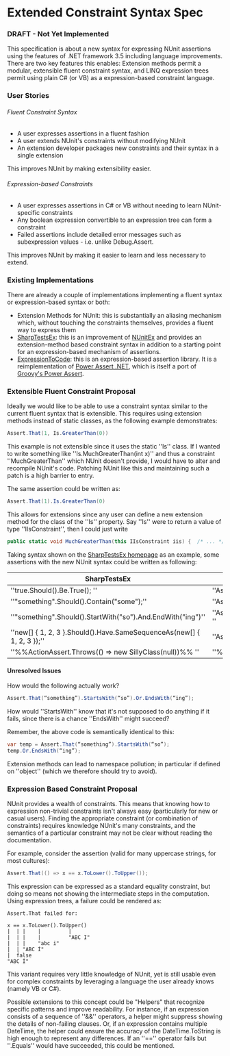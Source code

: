# Extended Constraint Syntax Spec


### DRAFT - Not Yet Implemented
This specification is about a new syntax for expressing NUnit assertions using the features of .NET framework 3.5 including language improvements.  There are two key features this enables: Extension methods permit a modular, extensible fluent constraint syntax, and LINQ expression trees permit using plain C# (or VB) as a expression-based constraint language.

### User Stories

###### Fluent Constraint Syntax

  * A user expresses assertions in a fluent fashion
  * A user extends NUnit's constraints without modifying NUnit
  * An extension developer packages new constraints and their syntax in a single extension

This improves NUnit by making extensibility easier.

###### Expression-based Constraints

  * A user expresses assertions in C# or VB without needing to learn NUnit-specific constraints
  * Any boolean expression convertible to an expression tree can form a constraint
  * Failed assertions include detailed error messages such as subexpression values - i.e. unlike Debug.Assert.

This improves NUnit by making it easier to learn and less necessary to extend.

### Existing Implementations

There are already a couple of implementations implementing a fluent syntax or expression-based syntax or both:

  * Extension Methods for NUnit: this is substantially an aliasing mechanism which, without touching the constraints themselves, provides a fluent way to express them
  * [SharpTestsEx](http://sharptestsex.codeplex.com): this is an improvement of [NUnitEx](http://code.google.com/p/nunitex/) and provides an extension-method based constraint syntax in addition to a starting point for an expression-based mechanism of assertions.
  * [ExpressionToCode](http://code.google.com/p/expressiontocode/): this is an expression-based assertion library.  It is a reimplementation of [Power Assert .NET](http://powerassert.codeplex.com/), which is itself a port of [Groovy's Power Assert](http://dontmindthelanguage.wordpress.com/2009/12/11/groovy-1-7-power-assert/).

### Extensible Fluent Constraint Proposal
Ideally we would like to be able to use a constraint syntax similar to the current fluent syntax that is extensible.  This requires using extension methods instead of static classes, as the following example demonstrates:

```csharp
Assert.That(1, Is.GreaterThan(0))
```

This example is not extensible since it uses the static ''Is'' class.  If I wanted to write something like ''Is.MuchGreaterThan(int x)'' and thus a constraint ''MuchGreaterThan'' which NUnit doesn't provide, I would have to alter and recompile NUnit's code.  Patching NUnit like this and maintaining such a patch is a high barrier to entry.

The same assertion could be written as:

```csharp
Assert.That(1).Is.GreaterThan(0)
```

This allows for extensions since any user can define a new extension method for the class of the ''Is'' property.  Say ''Is'' were to return a value of type ''IIsConstraint'', then I could just write

```csharp
public static void MuchGreaterThan(this IIsConstraint iis) {  /* ... */  }
```

Taking syntax shown on the [SharpTestsEx homepage](http://sharptestex.codeplex.com/) as an example, some assertions with the new NUnit syntax could be written as following:

| SharpTestsEx                                              | NUnit 3.0 proposal              |
|-----------------------------------------------------------|---------------------------------|
| ''true.Should().Be.True(); ''                             | ''Assert.That(true).Is.True''   | 
| ''"something".Should().Contain("some");''                  | ''Assert.That("something").Contains("some") '' |
| ''"something".Should().StartWith("so").And.EndWith("ing")''| ''Assert.That("something").StartsWith("so").And.EndsWith("ing") ''  |
| ''new[] { 1, 2, 3 }.Should().Have.SameSequenceAs(new[] { 1, 2, 3 });'' | ''Assert.That(new[] { 1, 2, 3 }).Is.EquivalentTo(new[] { 1, 2, 3 })'' |
| ''%%ActionAssert.Throws<ArgumentException>(() => new SillyClass(null))%% ''| ''%%Assert.That(() => new SillyClass(null)).Throws<ArgumentException>()%%'' |

#### Unresolved Issues

How would the following actually work?
```csharp
Assert.That(“something”).StartsWith(“so”).Or.EndsWith(“ing”);
```
How would ''StartsWith'' know that it's not supposed to do anything if it fails, since there is a chance ''EndsWith'' might succeed?

Remember, the above code is semantically identical to this:

```csharp
var temp = Assert.That(“something”).StartsWith(“so”);
temp.Or.EndsWith(“ing”);
```

Extension methods can lead to namespace pollution; in particular if defined on ''object'' (which we therefore should try to avoid).


### Expression Based Constraint Proposal

NUnit provides a wealth of constraints. This means that knowing how to expression non-trivial constraints isn't always easy (particularly for new or casual users).  Finding the appropriate constraint (or combination of constraints) requires knowledge NUnit's many constraints, and the semantics of a particular constraint may not be clear without reading the documentation.

For example, consider the assertion (valid for many uppercase strings, for most cultures):

```csharp
Assert.That(() => x == x.ToLower().ToUpper());
```

This expression can be expressed as a standard equality constraint, but doing so means not showing the intermediate steps in the computation.  Using expression trees, a failure could be rendered as:

```
Assert.That failed for:

x == x.ToLower().ToUpper()
|  | |    |         |
|  | |    |         "ABC I"
|  | |    "abc i"
|  | "ABC İ"
|  false
"ABC İ"
```

This variant requires very little knowledge of NUnit, yet is still usable even for complex constraints by leveraging a language the user already knows (namely VB or C#).

Possible extensions to this concept could be "Helpers" that recognize specific patterns and improve readability.  For instance, if an expression consists of a sequence of ''&&'' operators, a helper might suppress showing the details of non-failing clauses.  Or, if an expression contains multiple DateTime, the helper could ensure the accuracy of the DateTime.ToString is high enough to represent any differences.  If an ''=='' operator fails but ''.Equals'' would have succeeded, this could be mentioned.
